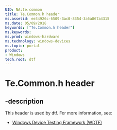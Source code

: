 ```yaml
---
UID: NA:te.common
title: Te.Common.h header
ms.assetid: ee34926c-6509-3ac0-8354-3a6a867a4315
ms.date: 05/09/2018
keywords: ["Te.Common.h header"]
ms.keywords: 
ms.prod: windows-hardware
ms.technology: windows-devices
ms.topic: portal
product:
- Windows
tech.root: dtf
---
```


# Te.Common.h header


## -description


This header is used by dtf. For more information, see:

- [Windows Device Testing Framework (WDTF)](../_dtf/index.md)
